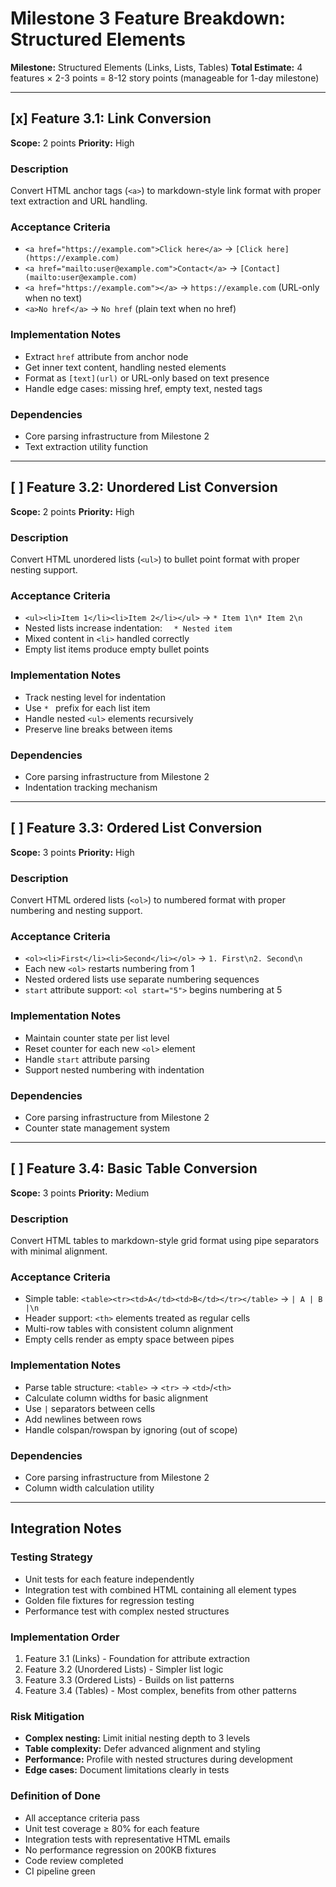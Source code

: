 # Milestone 3 Feature Breakdown: Structured Elements

**Milestone:** Structured Elements (Links, Lists, Tables)
**Total Estimate:** 4 features × 2-3 points = 8-12 story points (manageable for 1-day milestone)

---

## [x] Feature 3.1: Link Conversion

**Scope:** 2 points
**Priority:** High

### Description

Convert HTML anchor tags (`<a>`) to markdown-style link format with proper text extraction and URL handling.

### Acceptance Criteria

- `<a href="https://example.com">Click here</a>` → `[Click here](https://example.com)`
- `<a href="mailto:user@example.com">Contact</a>` → `[Contact](mailto:user@example.com)`
- `<a href="https://example.com"></a>` → `https://example.com` (URL-only when no text)
- `<a>No href</a>` → `No href` (plain text when no href)

### Implementation Notes

- Extract `href` attribute from anchor node
- Get inner text content, handling nested elements
- Format as `[text](url)` or URL-only based on text presence
- Handle edge cases: missing href, empty text, nested tags

### Dependencies

- Core parsing infrastructure from Milestone 2
- Text extraction utility function

---

## [ ] Feature 3.2: Unordered List Conversion

**Scope:** 2 points
**Priority:** High

### Description

Convert HTML unordered lists (`<ul>`) to bullet point format with proper nesting support.

### Acceptance Criteria

- `<ul><li>Item 1</li><li>Item 2</li></ul>` → `* Item 1\n* Item 2\n`
- Nested lists increase indentation: `  * Nested item`
- Mixed content in `<li>` handled correctly
- Empty list items produce empty bullet points

### Implementation Notes

- Track nesting level for indentation
- Use `* ` prefix for each list item
- Handle nested `<ul>` elements recursively
- Preserve line breaks between items

### Dependencies

- Core parsing infrastructure from Milestone 2
- Indentation tracking mechanism

---

## [ ] Feature 3.3: Ordered List Conversion

**Scope:** 3 points
**Priority:** High

### Description

Convert HTML ordered lists (`<ol>`) to numbered format with proper numbering and nesting support.

### Acceptance Criteria

- `<ol><li>First</li><li>Second</li></ol>` → `1. First\n2. Second\n`
- Each new `<ol>` restarts numbering from 1
- Nested ordered lists use separate numbering sequences
- `start` attribute support: `<ol start="5">` begins numbering at 5

### Implementation Notes

- Maintain counter state per list level
- Reset counter for each new `<ol>` element
- Handle `start` attribute parsing
- Support nested numbering with indentation

### Dependencies

- Core parsing infrastructure from Milestone 2
- Counter state management system

---

## [ ] Feature 3.4: Basic Table Conversion

**Scope:** 3 points
**Priority:** Medium

### Description

Convert HTML tables to markdown-style grid format using pipe separators with minimal alignment.

### Acceptance Criteria

- Simple table: `<table><tr><td>A</td><td>B</td></tr></table>` → `| A | B |\n`
- Header support: `<th>` elements treated as regular cells
- Multi-row tables with consistent column alignment
- Empty cells render as empty space between pipes

### Implementation Notes

- Parse table structure: `<table>` → `<tr>` → `<td>`/`<th>`
- Calculate column widths for basic alignment
- Use `|` separators between cells
- Add newlines between rows
- Handle colspan/rowspan by ignoring (out of scope)

### Dependencies

- Core parsing infrastructure from Milestone 2
- Column width calculation utility

---

## Integration Notes

### Testing Strategy

- Unit tests for each feature independently
- Integration test with combined HTML containing all element types
- Golden file fixtures for regression testing
- Performance test with complex nested structures

### Implementation Order

1. Feature 3.1 (Links) - Foundation for attribute extraction
2. Feature 3.2 (Unordered Lists) - Simpler list logic
3. Feature 3.3 (Ordered Lists) - Builds on list patterns
4. Feature 3.4 (Tables) - Most complex, benefits from other patterns

### Risk Mitigation

- **Complex nesting:** Limit initial nesting depth to 3 levels
- **Table complexity:** Defer advanced alignment and styling
- **Performance:** Profile with nested structures during development
- **Edge cases:** Document limitations clearly in tests

### Definition of Done

- All acceptance criteria pass
- Unit test coverage ≥ 80% for each feature
- Integration tests with representative HTML emails
- No performance regression on 200KB fixtures
- Code review completed
- CI pipeline green
